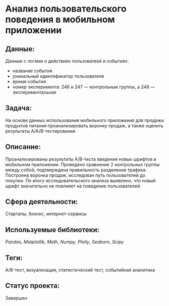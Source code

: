 # Анализ пользовательского поведения в мобильном приложении

## Данные:

Данные с логами о действиях пользоватеей и событиях:
* название события
* уникальный идентификатор пользователя
* время события
* номер эксперимента: 246 и 247 — контрольные группы, а 248 — экспериментальная

## Задача:

На основе данных использования мобильного приложения для продажи продуктов питания проанализировать воронку продаж, а также оценить результаты A/A/B-тестирования.

## Описание:

Проанализированы результаты A/B-теста введения новых шрифтов в мобильном приложении. Проведено сравнение 2 контрольных группы между собой, подтверждена правильность разделения трафика. Построена воронка продаж, исследован путь пользователей до покупки. По итогу исследовательского анализа выявлено, что новый шрифт значительно не повлияет на поведение пользователей. 

## Сфера деятельности:

Стартапы, бизнес, интернет-сервисы

## Используемые библиотеки:

_Pandas_, _Matplotlib_, _Math_, _Numpy_, _Plotly_, _Seaborn_, _Scipy_

## Теги:

A/B-тест, визуализация, статистический тест, событийная аналитика

## Статус проекта:

Завершен
